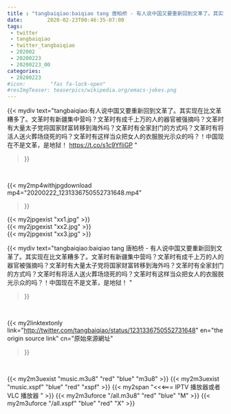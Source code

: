 ```yaml
---
title : "tangbaiqiao:baiqiao tang 唐柏桥 - 有人说中国又要重新回到文革了。其实现在比文革糟多了。文革时有新疆集中营吗？文革时有成千上万的人的器官被强摘吗？文革时有大量太子党将国家财富转移到海外吗？文革时有全家封门的方式吗？文革时有将活人送火葬场烧死的吗？文革时有这样当众把女人的衣服脱光示众的吗？！中国现在不是文革，是地狱！ "
date:        2020-02-23T00:46:35-07:00
tags:
 - twitter
 - tangbaiqiao
 - twitter_tangbaiqiao
 - 202002
 - 20200223
 - 20200223_00
categories:
 - 20200223
#icon:        "fas fa-lock-open"
#resImgTeaser: teaserpics/wikipedia.org/emacs-jokes.png
---
```


{{< mydiv text="tangbaiqiao:有人说中国又要重新回到文革了。其实现在比文革糟多了。文革时有新疆集中营吗？文革时有成千上万的人的器官被强摘吗？文革时有大量太子党将国家财富转移到海外吗？文革时有全家封门的方式吗？文革时有将活人送火葬场烧死的吗？文革时有这样当众把女人的衣服脱光示众的吗？！中国现在不是文革，是地狱！ https://t.co/s1c9YfIiGP "
>}}
<br>


{{< my2mp4withjpgdownload mp4="20200222_1231336750552731648.mp4"
>}}

{{< my2jpgexist "xx1.jpg" >}}<br>
{{< my2jpgexist "xx2.jpg" >}}<br>
{{< my2jpgexist "xx3.jpg" >}}<br>



{{< mydiv text="tangbaiqiao:baiqiao tang 唐柏桥 - 有人说中国又要重新回到文革了。其实现在比文革糟多了。文革时有新疆集中营吗？文革时有成千上万的人的器官被强摘吗？文革时有大量太子党将国家财富转移到海外吗？文革时有全家封门的方式吗？文革时有将活人送火葬场烧死的吗？文革时有这样当众把女人的衣服脱光示众的吗？！中国现在不是文革，是地狱！ "
>}}
<br>

{{< my2linktextonly link="http://twitter.com/tangbaiqiao/status/1231336750552731648"
en="the origin source link" cn="原始來源網址"
>}}


<br>

{{< my2m3uexist "music.m3u8" "red"  "blue" "m3u8" >}} {{< my2m3uexist "music.xspf" "blue" "red"  "xspf" >}} {{< my2span "<<<=== IPTV 播放器或者 VLC 播放器 " >}} {{< my2m3uforce "/all.m3u8" "red"  "blue" "M" >}} {{< my2m3uforce "/all.xspf" "blue" "red"  "X" >}} 
